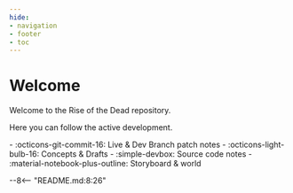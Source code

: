 ```yaml
---
hide:
- navigation
- footer
- toc
---
```

# Welcome
Welcome to the Rise of the Dead repository.

Here you can follow the active development.


<div class="grid cards" markdown>
- :octicons-git-commit-16: Live & Dev Branch patch notes
- :octicons-light-bulb-16: Concepts & Drafts
- :simple-devbox: Source code notes
- :material-notebook-plus-outline: Storyboard & world
</div>

--8<-- "README.md:8:26"
